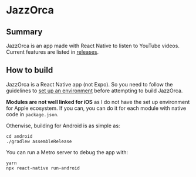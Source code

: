 # JazzOrca

## Summary

JazzOrca is an app made with React Native to listen to YouTube videos. Current features are listed in [releases](https://github.com/ainar/JazzOrca/releases).

## How to build

JazzOrca is a React Native app (not Expo). So you need to follow the guidelines to [set up an environment](https://reactnative.dev/docs/environment-setup) before attempting to build JazzOrca.

**Modules are not well linked for iOS** as I do not have the set up environment for Apple ecosystem. If you can, you can do it for each module with native code in `package.json`.

Otherwise, building for Android is as simple as:
```
cd android
./gradlew assembleRelease
```

You can run a Metro server to debug the app with:
```
yarn
npx react-native run-android
```